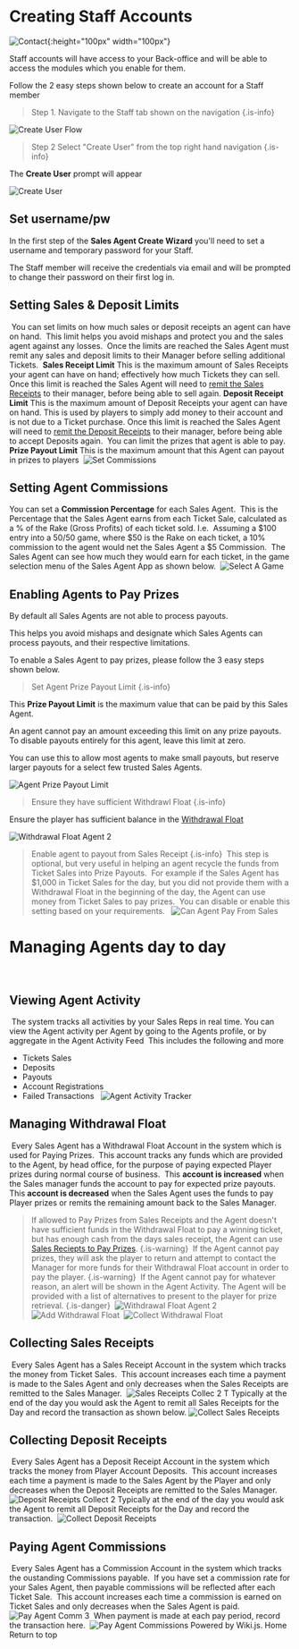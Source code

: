 <!-- TITLE: Managing Staff -->
<!-- SUBTITLE: A quick overview on how to create accounts for your internal Staff -->
# Creating Staff Accounts
![Contact](/uploads/contact.png "Contact"){:height="100px" width="100px"}

Staff accounts will have access to your Back-office and will be able to access the modules which you enable for them.

Follow the 2 easy steps shown below to create an account for a Staff member

> Step 1.  Navigate to the Staff tab shown on the navigation
{.is-info}

![Create User Flow](/uploads/create-user-flow.png "Create User Flow")

> Step 2 Select "Create User" from the top right hand navigation
{.is-info}



The **Create User** prompt will appear

![Create User](/uploads/create-user.png "Create User")

## Set username/pw
 In the first step of the **Sales Agent Create Wizard** you'll need to set a username and temporary password for your Staff.
 
 The Staff member will receive the credentials via email and will be prompted to change their password on their first log in.




## Setting Sales & Deposit Limits
​
You can set limits on how much sales or deposit receipts an agent can have on hand. 
​
This limit helps you avoid mishaps and protect you and the sales agent against any losses.
​
Once the limits are reached the Sales Agent must remit any sales and deposit limits to their Manager before selling additional Tickets.
​
**Sales Receipt Limit**
This is the maximum amount of Sales Receipts your agent can have on hand; effectively how much Tickets they can sell.
Once this limit is reached the Sales Agent will need to [remit the Sales Receipts](/administration/agents#collecting-sales-receipts) to their manager, before being able to sell again.
​
**Deposit Receipt Limit**
This is the maximum amount of Deposit Receipts your agent can have on hand. This is used by players to simply add money to their account and is not due to a Ticket purchase.
Once this limit is reached the Sales Agent will need to [remit the Deposit Receipts](/administration/agents#collecting-deposit-receipts) to their manager, before being able to accept Deposits again.
​
You can limit the prizes that agent is able to pay.
**Prize Payout Limit**
This is the maximum amount that this Agent can payout in prizes to players
​
![Set Commissions](/uploads/set-commissions.png "Set Commissions")
## Setting Agent Commissions
You can set  a  **Commission Percentage** for each Sales Agent.
​
This is the Percentage that the Sales Agent earns from each Ticket Sale, calculated as a % of the Rake (Gross Profits) of each ticket sold. I.e. 
​
Assuming a $100 entry into a 50/50 game, where $50 is the Rake on each ticket, a 10% commission to the agent would net the Sales Agent a $5 Commission.
​
The Sales Agent can see how much they would earn for each ticket, in the game selection menu of the Sales Agent App as shown below.
​
![Select A Game](/uploads/select-a-game.png "Select A Game")
​
​
## Enabling Agents to Pay Prizes

By default all Sales Agents are not able to process payouts.  

This helps you avoid mishaps and designate which Sales Agents can process payouts, and their respective limitations. 

To enable a Sales Agent to pay prizes, please follow the 3 easy steps shown below.

> Set Agent Prize Payout Limit
{.is-info}

This **Prize Payout Limit** is  the maximum value that can be paid by this Sales Agent. 

An agent cannot pay an amount exceeding this limit on any prize payouts.  To disable payouts entirely for this agent, leave this limit at zero.

You can use this to allow most agents to make small payouts, but reserve larger payouts for a select few trusted Sales Agents.

![Agent Prize Payout Limit](/uploads/agent-prize-payout-limit.png "Agent Prize Payout Limit")

> Ensure they have sufficient Withdrawl Float
{.is-info}

Ensure the player has sufficient balance in the [Withdrawal Float](/administration/agents#managing-withdrawal-float)

![Withdrawal Float Agent 2](/uploads/withdrawal-float-agent-2.png "Withdrawal Float Agent 2")

> Enable agent to payout from Sales Receipt
{.is-info}
​
This step is optional, but very useful in helping an agent recycle the funds from Ticket Sales into Prize Payouts.
​
For example if  the Sales Agent has $1,000  in Ticket Sales for the day, but you did not provide them with a Withdrawal Float in the beginning of the day, the Agent can use money from Ticket Sales to pay prizes.
​
You can disable or enable this setting based on your requirements.
​
​
![Can Agent Pay From Sales](/uploads/can-agent-pay-from-sales.png "Can Agent Pay From Sales")
​
# Managing Agents day to day
​
## Viewing Agent Activity
​
The system tracks all activities by your Sales Reps in real time.
​
You can view the Agent activity per Agent by going to the Agents profile, or by aggregate in the Agent Activity Feed
​
This includes the following and more
​
* Tickets Sales
* Deposits
* Payouts
* Account Registrations
* Failed Transactions 
​
​
![Agent Activity Tracker](/uploads/agent-activity-tracker.png "Agent Activity Tracker")
​
​
## Managing Withdrawal Float
​
Every Sales Agent has a Withdrawal Float Account in the system which is used for Paying Prizes.
​
This account tracks any funds which are provided to the Agent, by head office, for the purpose of paying expected Player prizes during normal course of business.
​
This **account is increased** when the Sales manager funds the account to pay for expected prize payouts.
​
This **account is decreased** when the Sales Agent uses the funds to pay Player prizes or remits the remaining amount back to the Sales Manager.
​
>If allowed to Pay Prizes from Sales Receipts and the Agent doesn't have sufficient funds in the Withdrawal Float to pay a winning ticket, but has enough cash from the days sales receipt, the Agent can use [Sales Reciepts to Pay Prizes](/retail-sales-agents#paying-prizes).
{.is-warning}
​
>If the Agent cannot pay prizes, they will ask the player to return and attempt to contact the Manager for more funds for their Withdrawal Float account in order to pay the player. 
{.is-warning}
​
>If the Agent cannot pay for whatever reason, an alert will be shown in the Agent Activity. The Agent will be provided with a list of alternatives to present to the player for prize retrieval.
{.is-danger}
​
![Withdrawal Float Agent 2](/uploads/withdrawal-float-agent-2.png "Withdrawal Float Agent 2")
​
![Add Withdrawal Float](/uploads/add-withdrawal-float.png "Add Withdrawal Float")
​
![Collect Withdrawal Float](/uploads/collect-withdrawal-float.png "Collect Withdrawal Float")
​
## Collecting Sales Receipts
​
Every Sales Agent has a Sales Receipt Account in the system which tracks the money from Ticket Sales.
​
This account increases each time a payment is made to the Sales Agent and only decreases when the Sales Receipts are remitted to the Sales Manager.
​
![Sales Receipts Collec 2 T](/uploads/sales-receipts-collec-2-t.png "Sales Receipts Collec 2 T")
​
Typically at the end of the day you would ask the Agent to remit all Sales Receipts for the Day and record the transaction as shown below.
​
![Collect Sales Receipts](/uploads/collect-sales-receipts.png "Collect Sales Receipts")
​
## Collecting Deposit Receipts
​
Every Sales Agent has a Deposit Receipt Account in the system which tracks the money from Player Account Deposits. 
​
This account increases each time a payment is made to the Sales Agent by the Player and only decreases when the Deposit Receipts are remitted to the Sales Manager.
​
![Deposit Receipts Collect 2](/uploads/deposit-receipts-collect-2.png "Deposit Receipts Collect 2")
​
Typically at the end of the day you would ask the Agent to remit all Deposit Receipts for the Day and record the transaction. 
​
![Collect Deposit Receipts](/uploads/collect-deposit-receipts.png "Collect Deposit Receipts")
​
​
## Paying Agent Commissions
​
Every Sales Agent has a Commission Account in the system which tracks the oustanding Commissions payable. 
​
If you have set a commission rate for your Sales Agent, then payable commissions will be reflected after each Ticket Sale.
​
This account increases each time a commission is earned on Ticket Sales and only decreases when the Sales Agent is paid.
​
​
![Pay Agent Comm 3](/uploads/pay-agent-comm-3.png "Pay Agent Comm 3")
​
When payment is made at each pay period, record the transaction here.
​
![Pay Agent Commissions](/uploads/pay-agent-commissions.png "Pay Agent Commissions")
Powered by Wiki.js.
Home
Return to top